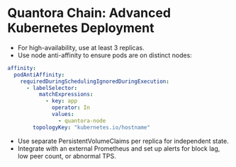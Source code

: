 # Quantora Chain: Advanced Kubernetes Deployment

- For high-availability, use at least 3 replicas.
- Use node anti-affinity to ensure pods are on distinct nodes:
```yaml
affinity:
  podAntiAffinity:
    requiredDuringSchedulingIgnoredDuringExecution:
      - labelSelector:
          matchExpressions:
            - key: app
              operator: In
              values:
                - quantora-node
        topologyKey: "kubernetes.io/hostname"
```
- Use separate PersistentVolumeClaims per replica for independent state.
- Integrate with an external Prometheus and set up alerts for block lag, low peer count, or abnormal TPS.